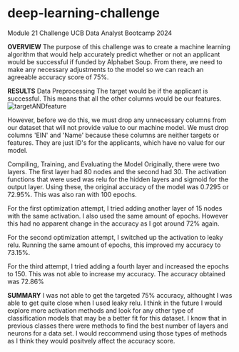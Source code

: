 # deep-learning-challenge
Module 21 Challenge UCB Data Analyst Bootcamp 2024


**OVERVIEW**
The purpose of this challenge was to create a machine learning algorithm that would help accurately predict whether or not an applicant would be successful if funded by Alphabet Soup. From there, we need to make any necessary adjustments to the model so we can reach an agreeable accuracy score of 75%.


**RESULTS**
Data Preprocessing
The target would be if the applicant is successful.
This means that all the other columns would be our features.
![targetANDfeature](https://github.com/juliodelacruzz/deep-learning-challenge/assets/31105353/d65c6a0d-3c43-45cc-ba5b-05e83e54aefd)

However, before we do this, we must drop any unnecessary columns from our dataset that will not provide value to our machine model. We must drop columns 'EIN' and 'Name' because these columns are neither targets or features. They are just ID's for the applicants, which have no value for our model.


Compiling, Training, and Evaluating the Model
Originally, there were two layers. The first layer had 80 nodes and the second had 30. The activation functions that were used was relu for the hidden layers and sigmoid for the output layer.
Using these, the original accuracy of the model was 0.7295 or 72.95%. This was also ran with 100 epochs.


For the first optimization attempt, I tried adding another layer of 15 nodes with the same activation. I also used the same amount of epochs. However this had no apparent change in the accuracy as I got around 72% again.


For the second optimization attempt, I switched up the activation to leaky relu. Running the same amount of epochs, this improved my accuracy to 73.15%. 



For the third attempt, I tried adding a fourth layer and increased the epochs to 150. This was not able to increase my accuracy. The accuracy obtained was 72.86%



**SUMMARY**
I was not able to get the targeted 75% accuracy, althought I was able to get quite close when I used leaky relu. I think in the future I would explore more activation methods and look for any other type of classification models that may be a better fit for this dataset. I know that in previous classes there were methods to find the best number of layers and neurons for a data set. I would reccommend using those types of methods as I think they would positvely affect the accuracy score.
